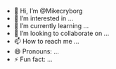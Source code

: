 - 👋 Hi, I’m @Mikecryborg
- 👀 I’m interested in ...
- 🌱 I’m currently learning ...
- 💞️ I’m looking to collaborate on ...
- 📫 How to reach me ...
- 😄 Pronouns: ...
- ⚡ Fun fact: ...

<!---
Mikecryborg/Mikecryborg is a ✨ special ✨ repository because its `README.md` (this file) appears on your GitHub profile.
You can click the Preview link to take a look at your changes.
--->
